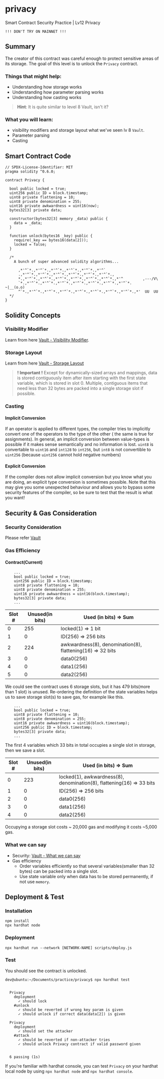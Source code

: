 # privacy
Smart Contract Security Practice | Lv12 Privacy
```
!!! DON'T TRY ON MAINNET !!!
```

## Summary
The creator of this contract was careful enough to protect sensitive areas of its storage.
The goal of this level is to unlock the `Privacy` contract.

### Things that might help:
- Understanding how storage works
- Understanding how parameter parsing works
- Understanding how casting works

> **Hint**: It is quite similar to level 8 Vault, isn't it?

### What you will learn:
- visibility modifiers and storage layout what we've seen lv 8 `Vault`.
- Parameter parsing
- Casting

## Smart Contract Code
```solidity
// SPDX-License-Identifier: MIT
pragma solidity ^0.6.0;

contract Privacy {

  bool public locked = true;
  uint256 public ID = block.timestamp;
  uint8 private flattening = 10;
  uint8 private denomination = 255;
  uint16 private awkwardness = uint16(now);
  bytes32[3] private data;

  constructor(bytes32[3] memory _data) public {
    data = _data;
  }
  
  function unlock(bytes16 _key) public {
    require(_key == bytes16(data[2]));
    locked = false;
  }

  /*
    A bunch of super advanced solidity algorithms...

      ,*'^`*.,*'^`*.,*'^`*.,*'^`*.,*'^`*.,*'^`
      .,*'^`*.,*'^`*.,*'^`*.,*'^`*.,*'^`*.,*'^`*.,
      *.,*'^`*.,*'^`*.,*'^`*.,*'^`*.,*'^`*.,*'^`*.,*'^         ,---/V\
      `*.,*'^`*.,*'^`*.,*'^`*.,*'^`*.,*'^`*.,*'^`*.,*'^`*.    ~|__(o.o)
      ^`*.,*'^`*.,*'^`*.,*'^`*.,*'^`*.,*'^`*.,*'^`*.,*'^`*.,*'  UU  UU
  */
}
```

## Solidity Concepts
### Visibility Modifier
Learn from here [Vault - Visibility Modifier](https://github.com/felix0888/vault-attack#visibility-modifier).

### Storage Layout
Learn from here [Vault - Storage Layout](https://github.com/felix0888/vault-attack#storage-layout)

> **! Important !** Except for dynamically-sized arrays and mappings, data is stored contiguously item after item starting with the first state variable, which is stored in slot 0. Multiple, contiguous items that need less than 32 bytes are packed into a single storage slot if possible.

### Casting
#### Implicit Conversion
If an operator is applied to different types, the compiler tries to implicitly convert one of the operators to the type of the other ( the same is true for assignments). In general, an implicit conversion between value-types is possible if it makes sense semantically and no information is lost.
`uint8` is convertable to `uint16` and `int128` to `int256`, but `int8` is not convertible to `uint256` (because `uint256` cannot hold negative numbers)

#### Explicit Conversion
If the compiler does not allow implicit conversion but you know what you are doing, an explicit type conversion is sometimes possible. Note that this may give you some unexpected behaviour and allows you to bypass some security features of the compiler, so be sure to test that the result is what you want!

## Security & Gas Consideration
### Security Consideration
Please refer [Vault](https://github.com/felix0888/vault-attack#security-risk-in-the-contract)

### Gas Efficiency
#### Contract(Current)
```solidity
    ...
    bool public locked = true;
    uint256 public ID = block.timestamp;
    uint8 private flattening = 10;
    uint8 private denomination = 255;
    uint16 private awkwardness = uint16(block.timestamp);
    bytes32[3] private data;
    ...
```

Slot # | Unused(in bits) | Used (in bits) => Sum
--- | --- | --- 
0 | 255 | locked(1) => 1 bit
1 | 0 | ID(256) => 256 bits
2 | 224 | awkwardness(8), denomination(8), flattening(16) => 32 bits
3 | 0 | data0(256)
4 | 0 | data1(256)
5 | 0 | data2(256)

We could see the contract uses 6 storage slots, but it has 479 bits(more than 1 slot) is unused.
Re-ordering the definition of the state variables helps us to save storage slot(s) to save gas, for example like this.
```solidity
    ...
    bool public locked = true;
    uint8 private flattening = 10;
    uint8 private denomination = 255;
    uint16 private awkwardness = uint16(block.timestamp);
    uint256 public ID = block.timestamp;
    bytes32[3] private data;
    ...
```

The first 4 variables which 33 bits in total occupies a single slot in storage, then we save a slot.

Slot # | Unused(in bits) | Used (in bits) => Sum
--- | --- | --- 
0 | 223 | locked(1), awkwardness(8), denomination(8), flattening(16) => 33 bits
1 | 0 | ID(256) => 256 bits
2 | 0 | data0(256)
3 | 0 | data1(256)
4 | 0 | data2(256)

Occupying a storage slot costs ~ 20,000 gas and modifying it costs ~5,000 gas.

### What we can say
- Security: [Vault - What we can say](https://github.com/felix0888/vault-attack#what-we-can-say)
- Gas efficiency
  - Order variables efficiently so that several variables(smaller than 32 bytes) can be packed into a single slot.
  - Use state variable only when data has to be stored permanently, if not use `memory`.

## Deployment & Test
### Installation
```console
npm install
npx hardhat node
```

### Deployment
```console
npx hardhat run --network [NETWORK-NAME] scripts/deploy.js
```

### Test
You should see the contract is unlocked.
```console
dev@ubuntu:~/Documents/practice/privacy$ npx hardhat test


  Privacy
    deployment
      ✓ should lock
    #unlock
      ✓ should be reverted if wrong key param is given
      ✓ should unlock if correct data(data[2]) is given

  Privacy
    deployment
      ✓ should set the attacker
    #attack
      ✓ should be reverted if non-attacker tries
      ✓ should unlock Privacy contract if valid password given


  6 passing (1s)
```

If you're familiar with hardhat console, you can test `Privacy` on your hardhat local node by using `npx hardhat node` and `npx hardhat console`.
